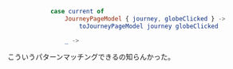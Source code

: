 ```elm
            case current of
                JourneyPageModel { journey, globeClicked } ->
                    toJourneyPageModel journey globeClicked

                _ ->

```

こういうパターンマッチングできるの知らんかった。
